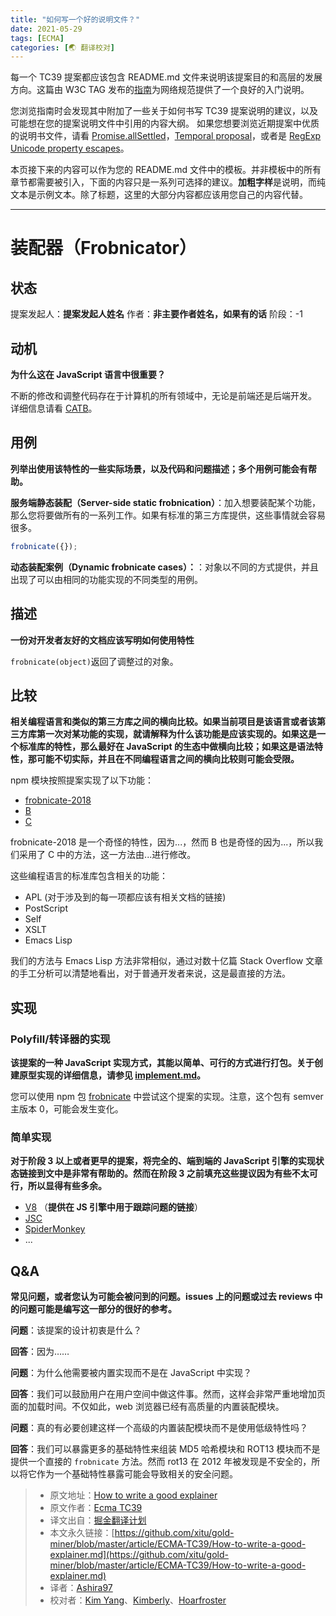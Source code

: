 ```yaml
---
title: "如何写一个好的说明文件？"
date: 2021-05-29
tags: [ECMA]
categories: [🌏 翻译校对]
---
```


每一个 TC39 提案都应该包含 README.md 文件来说明该提案目的和高层的发展方向。这篇由 W3C TAG 发布的[指南](https://github.com/w3ctag/w3ctag.github.io/blob/master/explainers.md)为网络规范提供了一个良好的入门说明。<!-- more -->

您浏览指南时会发现其中附加了一些关于如何书写 TC39 提案说明的建议，以及可能想在您的提案说明文件中引用的内容大纲。
如果您想要浏览近期提案中优质的说明书文件，请看 [Promise.allSettled](https://github.com/tc39/proposal-promise-allSettled)，[Temporal proposal](https://github.com/tc39/proposal-temporal)，或者是 [RegExp Unicode property escapes](https://github.com/tc39/proposal-regexp-unicode-property-escapes)。

本页接下来的内容可以作为您的 README.md 文件中的模板。并非模板中的所有章节都需要被引入，下面的内容只是一系列可选择的建议。**加粗字样**是说明，而纯文本是示例文本。除了标题，这里的大部分内容都应该用您自己的内容代替。

----

# 装配器（Frobnicator）

## 状态

提案发起人：**提案发起人姓名**
作者：**非主要作者姓名，如果有的话**
阶段：-1

## 动机

**为什么这在 JavaScript 语言中很重要？**

不断的修改和调整代码存在于计算机的所有领域中，无论是前端还是后端开发。
详细信息请看 [CATB](http://catb.org/jargon/html/F/frobnicate.html)。

## 用例

**列举出使用该特性的一些实际场景，以及代码和问题描述；多个用例可能会有帮助。**

**服务端静态装配（Server-side static frobnication）**：加入想要装配某个功能，那么您将要做所有的一系列工作。如果有标准的第三方库提供，这些事情就会容易很多。

```js
frobnicate({});
```

**动态装配案例（Dynamic frobnicate cases）：**：对象以不同的方式提供，并且出现了可以由相同的功能实现的不同类型的用例。

## 描述

**一份对开发者友好的文档应该写明如何使用特性**

`frobnicate(object)`返回了调整过的对象。

## 比较

**相关编程语言和类似的第三方库之间的横向比较。如果当前项目是该语言或者该第三方库第一次对某功能的实现，就请解释为什么该功能是应该实现的。如果这是一个标准库的特性，那么最好在 JavaScript 的生态中做横向比较；如果这是语法特性，那可能不切实际，并且在不同编程语言之间的横向比较则可能会受限。**

npm 模块按照提案实现了以下功能：
- [frobnicate-2018](https://www.npmjs.com/package/frobnicate-2018)
- [B](#)
- [C](#)

frobnicate-2018 是一个奇怪的特性，因为...，然而 B 也是奇怪的因为...，所以我们采用了 C 中的方法，这一方法由...进行修改。

这些编程语言的标准库包含相关的功能：
- APL (对于涉及到的每一项都应该有相关文档的链接)
- PostScript
- Self
- XSLT
- Emacs Lisp

我们的方法与 Emacs Lisp 方法非常相似，通过对数十亿篇 Stack Overflow 文章的手工分析可以清楚地看出，对于普通开发者来说，这是最直接的方法。

## 实现

### Polyfill/转译器的实现

**该提案的一种 JavaScript 实现方式，其能以简单、可行的方式进行打包。关于创建原型实现的详细信息，请参见 [implement.md](https://github.com/tc39/how-we-work/blob/master/implement.md)。**

您可以使用 npm 包  [frobnicate](https://www.npmjs.com/package/frobnicate) 中尝试这个提案的实现。注意，这个包有 semver 主版本 0，可能会发生变化。

### 简单实现

**对于阶段 3 以上或者更早的提案，将完全的、端到端的 JavaScript 引擎的实现状态链接到文中是非常有帮助的。然而在阶段 3 之前填充这些提议因为有些不太可行，所以显得有些多余。**

- [V8]() （**提供在 JS 引擎中用于跟踪问题的链接**）
- [JSC](#)
- [SpiderMonkey](#)
- ...

## Q&A

**常见问题，或者您认为可能会被问到的问题。issues 上的问题或过去 reviews 中的问题可能是编写这一部分的很好的参考。**

**问题**：该提案的设计初衷是什么？

**回答**：因为……

**问题**：为什么他需要被内置实现而不是在 JavaScript 中实现？

**回答**：我们可以鼓励用户在用户空间中做这件事。然而，这样会非常严重地增加页面的加载时间。不仅如此，web 浏览器已经有高质量的内置装配模块。

**问题**：真的有必要创建这样一个高级的内置装配模块而不是使用低级特性吗？

**回答**：我们可以暴露更多的基础特性来组装 MD5 哈希模块和 ROT13 模块而不是提供一个直接的 `frobnicate` 方法。然而 rot13 在 2012 年被发现是不安全的，所以将它作为一个基础特性暴露可能会导致相关的安全问题。

> * 原文地址：[How to write a good explainer](https://github.com/tc39/how-we-work/blob/master/explainer.md)
> * 原文作者：[Ecma TC39](https://github.com/tc39/how-we-work)
> * 译文出自：[掘金翻译计划](https://github.com/xitu/gold-miner)
> * 本文永久链接：[https://github.com/xitu/gold-miner/blob/master/article/ECMA-TC39/How-to-write-a-good-explainer.md](https://github.com/xitu/gold-miner/blob/master/article/ECMA-TC39/How-to-write-a-good-explainer.md)
> * 译者：[Ashira97](https://github.com/Ashira97)
> * 校对者：[Kim Yang](https://github.com/KimYangOfCat)、[Kimberly](https://github.com/kimberlyohq)、[Hoarfroster](https://github.com/PassionPenguin)
